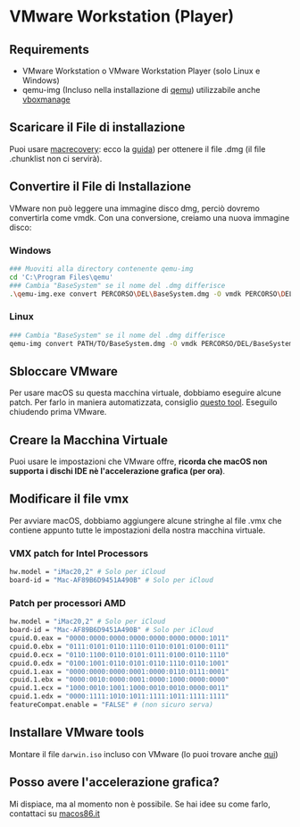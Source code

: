 # VMware Workstation (Player)

## Requirements

* VMware Workstation o VMware Workstation Player (solo Linux e Windows)
* qemu-img (Incluso nella installazione di [qemu](https://qemu.org)) utilizzabile anche [vboxmanage](./virtualbox.md#convertire-il-file-di-installazione)

## Scaricare il File di installazione

Puoi usare [macrecovery](https://github.com/acidanthera/OpenCorePkg/tree/master/Utilities/macrecovery): ecco la [guida](/installer-guide/winblows-install.md#scaricare-macos)) per ottenere il file .dmg (il file .chunklist non ci servirà).

## Convertire il File di Installazione

VMware non può leggere una immagine disco dmg, perciò dovremo convertirla come vmdk.
Con una conversione, creiamo una nuova immagine disco:

### Windows

```bash
### Muoviti alla directory contenente qemu-img
cd 'C:\Program Files\qemu'
### Cambia "BaseSystem" se il nome del .dmg differisce
.\qemu-img.exe convert PERCORSO\DEL\BaseSystem.dmg -O vmdk PERCORSO\DEL\BaseSystem.vmdk
```

### Linux

```bash
### Cambia "BaseSystem" se il nome del .dmg differisce
qemu-img convert PATH/TO/BaseSystem.dmg -O vmdk PERCORSO/DEL/BaseSystem.vmdk
```

## Sbloccare VMware

Per usare macOS su questa macchina virtuale, dobbiamo eseguire alcune patch. Per farlo in maniera automatizzata, consiglio [questo tool](https://github.com/paolo-projects/auto-unlocker/releases).
Eseguilo chiudendo prima VMware.

## Creare la Macchina Virtuale

Puoi usare le impostazioni che VMware offre, **ricorda che macOS non supporta i dischi IDE nè l'accelerazione grafica (per ora)**.

## Modificare il file vmx

Per avviare macOS, dobbiamo aggiungere alcune stringhe al file .vmx che contiene appunto tutte le impostazioni della nostra macchina virtuale.

### VMX patch for Intel Processors

```bash
hw.model = "iMac20,2" # Solo per iCloud
board-id = "Mac-AF89B6D9451A490B" # Solo per iCloud
```

### Patch per processori AMD

```bash
hw.model = "iMac20,2" # Solo per iCloud
board-id = "Mac-AF89B6D9451A490B" # Solo per iCloud
cpuid.0.eax = "0000:0000:0000:0000:0000:0000:0000:1011"
cpuid.0.ebx = "0111:0101:0110:1110:0110:0101:0100:0111"
cpuid.0.ecx = "0110:1100:0110:0101:0111:0100:0110:1110"
cpuid.0.edx = "0100:1001:0110:0101:0110:1110:0110:1001"
cpuid.1.eax = "0000:0000:0000:0001:0000:0110:0111:0001"
cpuid.1.ebx = "0000:0010:0000:0001:0000:1000:0000:0000"
cpuid.1.ecx = "1000:0010:1001:1000:0010:0010:0000:0011"
cpuid.1.edx = "0000:1111:1010:1011:1111:1011:1111:1111"
featureCompat.enable = "FALSE" # (non sicuro serva)
```

## Installare VMware tools

Montare il file `darwin.iso` incluso con VMware (lo puoi trovare anche [qui](https://www.insanelymac.com/forum/files/file/987-vmware-tools-for-os-x-macos-darwiniso-and-darwinpre15iso/))

## Posso avere l'accelerazione grafica?

Mi dispiace, ma al momento non è possibile. Se hai idee su come farlo, contattaci su [macos86.it](https://www.macos86.it/)
